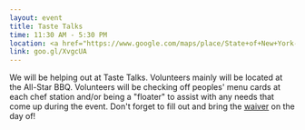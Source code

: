 ```yaml
---
layout: event
title: Taste Talks
time: 11:30 AM - 5:30 PM
location: <a href="https://www.google.com/maps/place/State+of+New+York-+East+River+State+Park/@40.7214081,-73.9620691,17z/data=!3m1!4b1!4m5!3m4!1s0x89c25967ceaeb3ff:0x8bf08dcca1ee2603!8m2!3d40.7214081!4d-73.9620691">East River State Park</a>, Brooklyn
link: goo.gl/XvgcUA
---
```

We will be helping out at Taste Talks. Volunteers mainly will be located at the All-Star BBQ. Volunteers will be checking off peoples' menu cards at each chef station and/or being a "floater" to assist with any needs that come up during the event. Don't forget to fill out and bring the <a href="https://drive.google.com/file/d/0B27xy3_LFsTlTkE5X3VJUFdaRXM/view?usp=sharing">waiver</a> on the day of!
